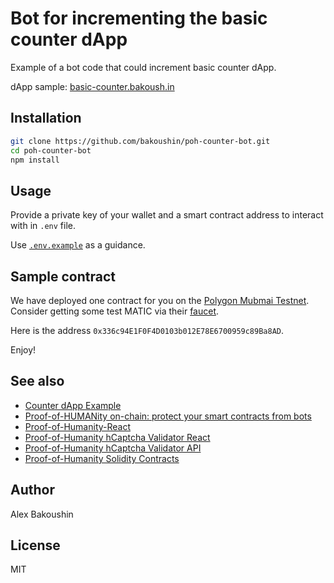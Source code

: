# Bot for incrementing the basic counter dApp

Example of a bot code that could increment basic counter dApp.

dApp sample: [basic-counter.bakoush.in](https://basic-counter.bakoush.in)

## Installation

```bash
git clone https://github.com/bakoushin/poh-counter-bot.git
cd poh-counter-bot
npm install
```

## Usage

Provide a private key of your wallet and a smart contract address to interact with in `.env` file.

Use [`.env.example`](.env.example) as a guidance.

## Sample contract

We have deployed one contract for you on the [Polygon Mubmai Testnet](https://docs.polygon.technology/docs/develop/network-details/network/#mumbai-testnet). Consider getting some test MATIC via their [faucet](https://faucet.polygon.technology/).

Here is the address `0x336c94E1F0F4D0103b012E78E6700959c89Ba8AD`.

Enjoy!

## See also

- [Counter dApp Example](https://github.com/bakoushin/poh-counter-example)
- [Proof-of-HUMANity on-chain: protect your smart contracts from bots](https://www.humanprotocol.org/blog/proof-of-humanity-on-chain-protect-your-smart-contracts-from-bots)
- [Proof-of-Humanity-React](https://npmjs.com/packages/poh-react)
- [Proof-of-Humanity hCaptcha Validator React](https://npmjs.com/package/poh-validator-hcaptcha-react)
- [Proof-of-Humanity hCaptcha Validator API](https://hub.docker.com/r/bakoushin/poh-validator-hcaptcha)
- [Proof-of-Humanity Solidity Contracts](https://npmjs.com/package/poh-contracts)

## Author

Alex Bakoushin

## License

MIT
